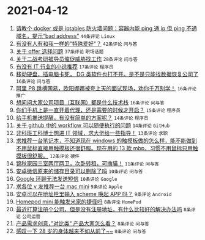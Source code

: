 # 2021-04-12

1. [请教个 docker 或是 iptables 防火墙问题：容器内能 ping 通 ip 但 ping 不通域名，提示“bad address”](https://www.v2ex.com/t/769968) `44条评论` `Linux`
1. [有没有人有和我一样的"特殊爱好"？](https://www.v2ex.com/t/769965) `42条评论` `问与答`
1. [关于 offer 选择问题](https://www.v2ex.com/t/769976) `37条评论` `职场话题`
1. [关于二战考研被导员催促威胁找工作](https://www.v2ex.com/t/770037) `28条评论` `问与答`
1. [有没有 IT 行业的小说推荐](https://www.v2ex.com/t/770002) `17条评论` `程序员`
1. [移动硬盘，插电脑卡死， DG 类软件也打不开。是不是只能找数据恢复公司了](https://www.v2ex.com/t/770023) `16条评论` `问与答`
1. [阿里 P8 跳槽网易，欧阳娜娜被夸上天的面试现场，劝你千万别学！](https://www.v2ex.com/t/769977) `16条评论` `推广`
1. [想问问大家公司项目（互联网）都是什么技术栈](https://www.v2ex.com/t/769964) `16条评论` `问与答`
1. [你们手机上是一直开着代理，还是需要的时候才开启？](https://www.v2ex.com/t/769991) `15条评论` `程序员`
1. [给手机推送提醒，有没有简单的方案呢？](https://www.v2ex.com/t/770024) `14条评论` `程序员`
1. [关于 github 中的 workflow 可以随便执行的问题](https://www.v2ex.com/t/769998) `14条评论` `GitHub`
1. [非科班工科博士想进 IT 领域，求大佬给一些指导！](https://www.v2ex.com/t/770020) `13条评论` `求职`
1. [求推荐一台笔记本，不知道现在 windows 的触摸板做的怎么样，能不能做到不用鼠标直接用触摸板还很舒服。现在用的 13 款 mbp，习惯不用鼠标只用触摸板很舒服。](https://www.v2ex.com/t/770066) `12条评论` `硬件`
1. [锦秋家园三室两厅两卫，次卧转租，可撸猫！](https://www.v2ex.com/t/769985) `11条评论` `问与答`
1. [安卓微信原来的储存目录可以删除了吗](https://www.v2ex.com/t/770032) `10条评论` `问与答`
1. [Google 环聊无法发送短信](https://www.v2ex.com/t/769973) `10条评论` `Google`
1. [求各位 v 友推荐一台 mac mini](https://www.v2ex.com/t/769996) `9条评论` `Apple`
1. [安卓可以在地址栏里输入 scheme 唤起 APP 吗？](https://www.v2ex.com/t/769983) `9条评论` `Android`
1. [Homepod mini 能触发米家的捷径吗](https://www.v2ex.com/t/770060) `8条评论` `HomePod`
1. [最近打算注册个公司，但是没有注册地址，有什么比较好的解决办法吗](https://www.v2ex.com/t/770059) `8条评论` `公司运营`
1. [产品需求创意，”对比类“ 产品大家怎么看？](https://www.v2ex.com/t/770030) `8条评论` `问与答`
1. [感叹一下 28 岁的身体越来不如从前了~~](https://www.v2ex.com/t/769984) `8条评论` `问与答`
